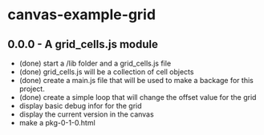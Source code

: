 # canvas-example-grid

## 0.0.0 - A grid_cells.js module
* (done) start a /lib folder and a grid_cells.js file
* (done) grid_cells.js will be a collection of cell objects
* (done) create a main.js file that will be used to make a backage for this project.
* (done) create a simple loop that will change the offset value for the grid
* display basic debug infor for the grid
* display the current version in the canvas
* make a pkg-0-1-0.html